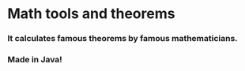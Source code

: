 # Math tools and theorems

### It calculates famous theorems by famous mathematicians.

### Made in Java!
